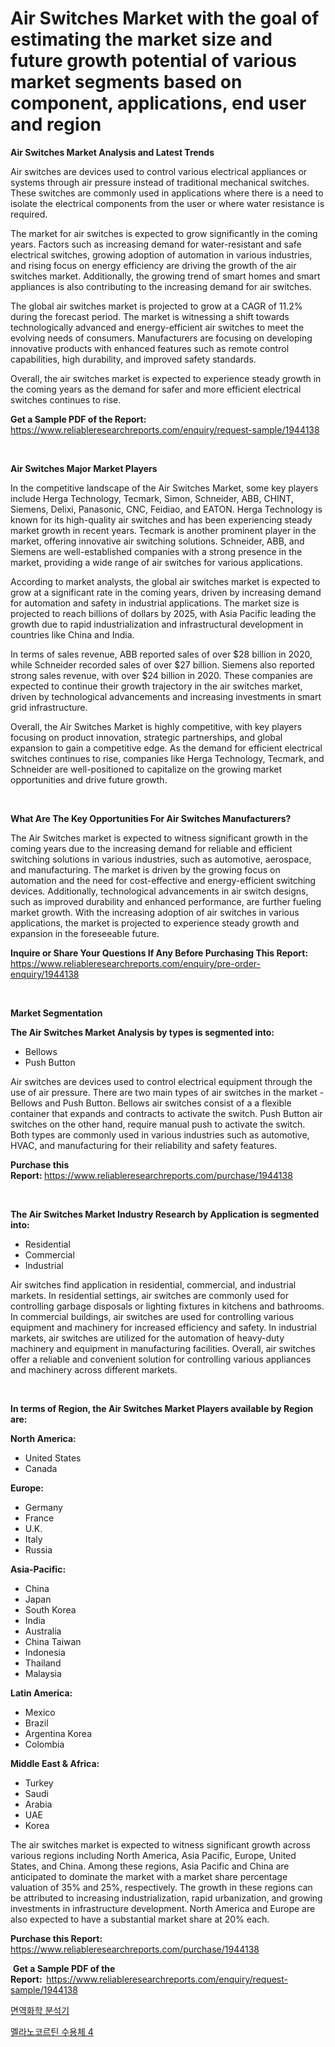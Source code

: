 <p><h1>Air Switches Market with the goal of estimating the market size and future growth potential of various market segments based on component, applications, end user and region</h1></p><p><strong>Air Switches Market Analysis and Latest Trends</strong></p>
<p><p>Air switches are devices used to control various electrical appliances or systems through air pressure instead of traditional mechanical switches. These switches are commonly used in applications where there is a need to isolate the electrical components from the user or where water resistance is required.</p><p>The market for air switches is expected to grow significantly in the coming years. Factors such as increasing demand for water-resistant and safe electrical switches, growing adoption of automation in various industries, and rising focus on energy efficiency are driving the growth of the air switches market. Additionally, the growing trend of smart homes and smart appliances is also contributing to the increasing demand for air switches.</p><p>The global air switches market is projected to grow at a CAGR of 11.2% during the forecast period. The market is witnessing a shift towards technologically advanced and energy-efficient air switches to meet the evolving needs of consumers. Manufacturers are focusing on developing innovative products with enhanced features such as remote control capabilities, high durability, and improved safety standards.</p><p>Overall, the air switches market is expected to experience steady growth in the coming years as the demand for safer and more efficient electrical switches continues to rise.</p></p>
<p><strong>Get a Sample PDF of the Report:&nbsp;</strong> <a href="https://www.reliableresearchreports.com/enquiry/request-sample/1944138">https://www.reliableresearchreports.com/enquiry/request-sample/1944138</a></p>
<p>&nbsp;</p>
<p><strong>Air Switches Major Market Players</strong></p>
<p><p>In the competitive landscape of the Air Switches Market, some key players include Herga Technology, Tecmark, Simon, Schneider, ABB, CHINT, Siemens, Delixi, Panasonic, CNC, Feidiao, and EATON. Herga Technology is known for its high-quality air switches and has been experiencing steady market growth in recent years. Tecmark is another prominent player in the market, offering innovative air switching solutions. Schneider, ABB, and Siemens are well-established companies with a strong presence in the market, providing a wide range of air switches for various applications.</p><p>According to market analysts, the global air switches market is expected to grow at a significant rate in the coming years, driven by increasing demand for automation and safety in industrial applications. The market size is projected to reach billions of dollars by 2025, with Asia Pacific leading the growth due to rapid industrialization and infrastructural development in countries like China and India.</p><p>In terms of sales revenue, ABB reported sales of over $28 billion in 2020, while Schneider recorded sales of over $27 billion. Siemens also reported strong sales revenue, with over $24 billion in 2020. These companies are expected to continue their growth trajectory in the air switches market, driven by technological advancements and increasing investments in smart grid infrastructure.</p><p>Overall, the Air Switches Market is highly competitive, with key players focusing on product innovation, strategic partnerships, and global expansion to gain a competitive edge. As the demand for efficient electrical switches continues to rise, companies like Herga Technology, Tecmark, and Schneider are well-positioned to capitalize on the growing market opportunities and drive future growth.</p></p>
<p>&nbsp;</p>
<p><strong>What Are The Key Opportunities For Air Switches Manufacturers?</strong></p>
<p><p>The Air Switches market is expected to witness significant growth in the coming years due to the increasing demand for reliable and efficient switching solutions in various industries, such as automotive, aerospace, and manufacturing. The market is driven by the growing focus on automation and the need for cost-effective and energy-efficient switching devices. Additionally, technological advancements in air switch designs, such as improved durability and enhanced performance, are further fueling market growth. With the increasing adoption of air switches in various applications, the market is projected to experience steady growth and expansion in the foreseeable future.</p></p>
<p><strong>Inquire or Share Your Questions If Any Before Purchasing This Report:</strong> <a href="https://www.reliableresearchreports.com/enquiry/pre-order-enquiry/1944138">https://www.reliableresearchreports.com/enquiry/pre-order-enquiry/1944138</a></p>
<p>&nbsp;</p>
<p><strong>Market Segmentation</strong></p>
<p><strong>The Air Switches Market Analysis by types is segmented into:</strong></p>
<p><ul><li>Bellows</li><li>Push Button</li></ul></p>
<p><p>Air switches are devices used to control electrical equipment through the use of air pressure. There are two main types of air switches in the market - Bellows and Push Button. Bellows air switches consist of a a flexible container that expands and contracts to activate the switch. Push Button air switches on the other hand, require manual push to activate the switch. Both types are commonly used in various industries such as automotive, HVAC, and manufacturing for their reliability and safety features.</p></p>
<p><strong>Purchase this Report:&nbsp;</strong><a href="https://www.reliableresearchreports.com/purchase/1944138">https://www.reliableresearchreports.com/purchase/1944138</a></p>
<p>&nbsp;</p>
<p><strong>The Air Switches Market Industry Research by Application is segmented into:</strong></p>
<p><ul><li>Residential</li><li>Commercial</li><li>Industrial</li></ul></p>
<p><p>Air switches find application in residential, commercial, and industrial markets. In residential settings, air switches are commonly used for controlling garbage disposals or lighting fixtures in kitchens and bathrooms. In commercial buildings, air switches are used for controlling various equipment and machinery for increased efficiency and safety. In industrial markets, air switches are utilized for the automation of heavy-duty machinery and equipment in manufacturing facilities. Overall, air switches offer a reliable and convenient solution for controlling various appliances and machinery across different markets.</p></p>
<p>&nbsp;</p>
<p><strong>In terms of Region, the Air Switches Market Players available by Region are:</strong></p>
<p>
    <p> <strong> North America: </strong>
        <ul>
            <li>United States</li>
            <li>Canada</li>
        </ul>
        </p> 
    <p> <strong> Europe: </strong>
        <ul>
            <li>Germany</li>
            <li>France</li>
            <li>U.K.</li>
            <li>Italy</li>
            <li>Russia</li>
        </ul>
        </p> 
    <p> <strong> Asia-Pacific: </strong>
        <ul>
            <li>China</li>
            <li>Japan</li>
            <li>South Korea</li>
            <li>India</li>
            <li>Australia</li>
            <li>China Taiwan</li>
            <li>Indonesia</li>
            <li>Thailand</li>
            <li>Malaysia</li>
        </ul>
        </p> 
    <p> <strong> Latin America: </strong>
        <ul>
            <li>Mexico</li>
            <li>Brazil</li>
            <li>Argentina Korea</li>
            <li>Colombia</li>
        </ul>
        </p> 
    <p> <strong> Middle East & Africa: </strong>
        <ul>
            <li>Turkey</li>
            <li>Saudi</li>
            <li>Arabia</li>
            <li>UAE</li>
            <li>Korea</li>
        </ul>
    </p>
    </p>
<p><p>The air switches market is expected to witness significant growth across various regions including North America, Asia Pacific, Europe, United States, and China. Among these regions, Asia Pacific and China are anticipated to dominate the market with a market share percentage valuation of 35% and 25%, respectively. The growth in these regions can be attributed to increasing industrialization, rapid urbanization, and growing investments in infrastructure development. North America and Europe are also expected to have a substantial market share at 20% each.</p></p>
<p><strong>Purchase this Report: </strong><a href="https://www.reliableresearchreports.com/purchase/1944138">https://www.reliableresearchreports.com/purchase/1944138</a></p>
<p>&nbsp;<strong>Get a Sample PDF of the Report:&nbsp;&nbsp;</strong><a href="https://www.reliableresearchreports.com/enquiry/request-sample/1944138">https://www.reliableresearchreports.com/enquiry/request-sample/1944138</a></p>
<p><strong></strong></p>
<p><p><a href="https://github.com/wallacBahrtyinger567686/Market-Research-Report-List-1/blob/main/169373811150.md">면역화학 분석기</a></p><p><a href="https://github.com/WilburKihn5676/Market-Research-Report-List-1/blob/main/353114811149.md">멜라노코르틴 수용체 4</a></p></p>